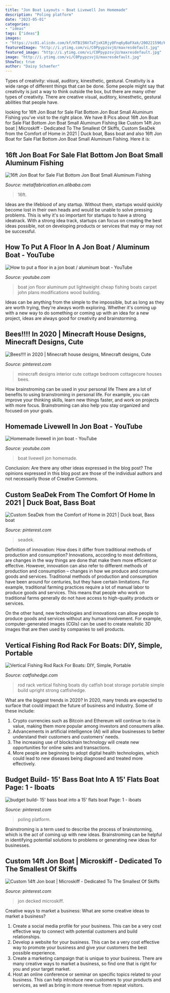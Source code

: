 ```yaml
---
title: "Jon Boat Layouts ~ Boat Livewell Jon Homemade"
description: "Poling platform"
date: "2023-05-01"
categories:
- "ideas"
tags: ["ideas"]
images:
- "https://sc01.alicdn.com/kf/HTB15NV7aTjxK1Rjy0Fnq6yBaFXak/200221590/HTB15NV7aTjxK1Rjy0Fnq6yBaFXak.jpg"
featuredImage: "http://i.ytimg.com/vi/C0PpypzsvjU/maxresdefault.jpg"
featured_image: "http://i.ytimg.com/vi/C0PpypzsvjU/maxresdefault.jpg"
image: "http://i.ytimg.com/vi/C0PpypzsvjU/maxresdefault.jpg"
ShowToc: true
author: "Daisy Schaefer"
---
```



Types of creativity: visual, auditory, kinesthetic, gestural.
Creativity is a wide range of different things that can be done. Some people might say that creativity is just a way to think outside the box, but there are many other types of creativity. There are creative visual, auditory, kinesthetic, gestural abilities that people have.

	

		
looking for 16ft Jon Boat for Sale Flat Bottom Jon Boat Small Aluminum Fishing you've visit to the right place. We have 8 Pics about 16ft Jon Boat for Sale Flat Bottom Jon Boat Small Aluminum Fishing like Custom 14ft Jon boat | Microskiff - Dedicated To The Smallest Of Skiffs, Custom SeaDek from the Comfort of Home in 2021 | Duck boat, Bass boat and also 16ft Jon Boat for Sale Flat Bottom Jon Boat Small Aluminum Fishing. Here it is:
		
    
## 16ft Jon Boat For Sale Flat Bottom Jon Boat Small Aluminum Fishing

<img loading=lazy src="https://sc01.alicdn.com/kf/HTB15NV7aTjxK1Rjy0Fnq6yBaFXak/200221590/HTB15NV7aTjxK1Rjy0Fnq6yBaFXak.jpg" onerror="this.onerror=null;this.src='https://tse4.mm.bing.net/th?id=OIP.o98scyoLPTZ8moANWiL4lgHaHa&amp;pid=15.1';" alt="16ft Jon Boat for Sale Flat Bottom Jon Boat Small Aluminum Fishing">

_Source: metalfabrication.en.alibaba.com_

>16ft. 

	

Ideas are the lifeblood of any startup. Without them, startups would quickly become lost in their own heads and would be unable to solve pressing problems. This is why it's so important for startups to have a strong ideatrack. With a strong idea track, startups can focus on creating the best ideas possible, not on developing products or services that may or may not be successful.

    
## How To Put A Floor In A Jon Boat / Aluminum Boat - YouTube

<img loading=lazy src="http://i.ytimg.com/vi/C0PpypzsvjU/maxresdefault.jpg" onerror="this.onerror=null;this.src='https://tse1.mm.bing.net/th?id=OIP.TTfmBi0M06gqfNN9xkZLbQHaEK&amp;pid=15.1';" alt="How to put a floor in a jon boat / aluminum boat - YouTube">

_Source: youtube.com_

>boat jon floor aluminum put lightweight cheap fishing boats carpet john plans modifications wood building. 

	

Ideas can be anything from the simple to the impossible, but as long as they are worth trying, they're always worth exploring. Whether it's coming up with a new way to do something or coming up with an idea for a new project, ideas are always good for creativity and brainstorming.

    
## Bees!!!! In 2020 | Minecraft House Designs, Minecraft Designs, Cute

<img loading=lazy src="https://i.pinimg.com/736x/67/80/bb/6780bb09734369ab72a2fa8d71b64dcc.jpg" onerror="this.onerror=null;this.src='https://tse3.mm.bing.net/th?id=OIP.1FnPsvDo0VjMLl950fsUjAHaEo&amp;pid=15.1';" alt="Bees!!!! in 2020 | Minecraft house designs, Minecraft designs, Cute">

_Source: pinterest.com_

>minecraft designs interior cute cottage bedroom cottagecore houses bees. 

	

How brainstroming can be used in your personal life
There are a lot of benefits to using brainstroming in personal life. For example, you can improve your thinking skills, learn new things faster, and work on projects with more focus. Brainstroming can also help you stay organized and focused on your goals.

    
## Homemade Livewell In Jon Boat - YouTube

<img loading=lazy src="https://i.ytimg.com/vi/Abkc5VV-RDQ/maxresdefault.jpg" onerror="this.onerror=null;this.src='https://tse4.mm.bing.net/th?id=OIP.mVOoUV3Ec04A1w2cBGOTywHaEK&amp;pid=15.1';" alt="Homemade livewell in jon boat - YouTube">

_Source: youtube.com_

>boat livewell jon homemade. 

	

Conclusion: Are there any other ideas expressed in the blog post?
The opinions expressed in this blog post are those of the individual authors and not necessarily those of Creative Commons.

    
## Custom SeaDek From The Comfort Of Home In 2021 | Duck Boat, Bass Boat

<img loading=lazy src="https://i.pinimg.com/736x/2e/f7/d2/2ef7d2e62327b5f34da9e72eba17a4c2.jpg" onerror="this.onerror=null;this.src='https://tse1.mm.bing.net/th?id=OIP.mjay_9xVYsJZYFqN87zpCwHaJ3&amp;pid=15.1';" alt="Custom SeaDek from the Comfort of Home in 2021 | Duck boat, Bass boat">

_Source: pinterest.com_

>seadek. 

	

Definition of innovation: How does it differ from traditional methods of production and consumption?
Innovations, according to most definitions, are changes in the way things are done that make them more efficient or effective. However, innovation can also refer to different methods of production and consumption – changes in how we produce and consume goods and services.
Traditional methods of production and consumption have been around for centuries, but they have certain limitations. For example, traditional farming practices require a lot of manual labor to produce goods and services. This means that people who work on traditional farms generally do not have access to high-quality products or services.

On the other hand, new technologies and innovations can allow people to produce goods and services without any human involvement. For example, computer-generated images (CGIs) can be used to create realistic 3D images that are then used by companies to sell products.

    
## Vertical Fishing Rod Rack For Boats: DIY, Simple, Portable

<img loading=lazy src="http://www.catfishedge.com/wp-content/uploads/2015/01/Vertical-Rod-Rack-2.jpg" onerror="this.onerror=null;this.src='https://tse2.mm.bing.net/th?id=OIP.Jjp8djdiPyrqROc-g1BFnAHaE7&amp;pid=15.1';" alt="Vertical Fishing Rod Rack For Boats: DIY, Simple, Portable">

_Source: catfishedge.com_

>rod rack vertical fishing boats diy catfish boat storage portable simple build upright strong catfishedge. 

	

What are the biggest trends in 2020?
In 2020, many trends are expected to surface that could impact the future of business and industry. Some of these include:
1. Crypto currencies such as Bitcoin and Ethereum will continue to rise in value, making them more popular among investors and consumers alike.
2. Advancements in artificial intelligence (AI) will allow businesses to better understand their customers and customers’ needs.
3. The increasing use of blockchain technology will create new opportunities for online sales and transactions. 
4. More people are beginning to adopt digital health technologies, which could lead to new diseases being diagnosed and treated more effectively.

    
## Budget Build- 15&#039; Bass Boat Into A 15&#039; Flats Boat Page: 1 - Iboats

<img loading=lazy src="https://i.pinimg.com/736x/c3/bc/9f/c3bc9f4dc1f188a538a4e96e452bf86d.jpg" onerror="this.onerror=null;this.src='https://tse3.mm.bing.net/th?id=OIP.DAivc5KS9S4UUXFsBkEICQHaEK&amp;pid=15.1';" alt="budget build- 15&#039; bass boat into a 15&#039; flats boat Page: 1 - iboats">

_Source: pinterest.com_

>poling platform. 

	

Brainstroming is a term used to describe the process of brainstorming, which is the act of coming up with new ideas. Brainstroming can be helpful in identifying potential solutions to problems or generating new ideas for businesses.

    
## Custom 14ft Jon Boat | Microskiff - Dedicated To The Smallest Of Skiffs

<img loading=lazy src="https://i.pinimg.com/736x/b5/c6/fe/b5c6fee3869dd7d99525435c9b046aef.jpg" onerror="this.onerror=null;this.src='https://tse4.mm.bing.net/th?id=OIP.1JA1dNIrXwishrU7WgyklgHaJ3&amp;pid=15.1';" alt="Custom 14ft Jon boat | Microskiff - Dedicated To The Smallest Of Skiffs">

_Source: pinterest.com_

>jon decked microskiff. 

	

Creative ways to market a business: What are some creative ideas to market a business?
1. Create a social media profile for your business. This can be a very cost effective way to connect with potential customers and build relationships.
2. Develop a website for your business. This can be a very cost effective way to promote your business and give your customers the best possible experience.
3. Create a marketing campaign that is unique to your business. There are many creative ways to market a business, so find one that is right for you and your target market.
4. Host an online conference or seminar on specific topics related to your business. This can help introduce new customers to your products and services, as well as bring in more revenue from repeat visitors.

